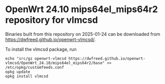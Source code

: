 OpenWrt 24.10 mips64el_mips64r2 repository for vlmcsd
========

Binaries built from this repository on 2025-01-24 can be downloaded from <https://dwfreed.github.io/openwrt-vlmcsd/>.

To install the vlmcsd package, run

```
echo "src/gz openwrt-vlmcsd https://dwfreed.github.io/openwrt-vlmcsd/OpenWrt_24.10/mips64el_mips64r2/base" >> /etc/opkg/customfeeds.conf
opkg update
opkg install vlmcsd
```
